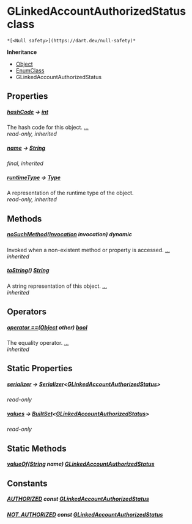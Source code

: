 


# GLinkedAccountAuthorizedStatus class






    *[<Null safety>](https://dart.dev/null-safety)*





**Inheritance**

- [Object](https://api.flutter.dev/flutter/dart-core/Object-class.html)
- [EnumClass](https://pub.dev/documentation/built_value/8.1.2/built_value/EnumClass-class.html)
- GLinkedAccountAuthorizedStatus







## Properties

##### [hashCode](https://api.flutter.dev/flutter/dart-core/Object/hashCode.html) &#8594; [int](https://api.flutter.dev/flutter/dart-core/int-class.html)



The hash code for this object. [...](https://api.flutter.dev/flutter/dart-core/Object/hashCode.html)  
_read-only, inherited_



##### [name](https://pub.dev/documentation/built_value/8.1.2/built_value/EnumClass/name.html) &#8594; [String](https://api.flutter.dev/flutter/dart-core/String-class.html)



   
_final, inherited_



##### [runtimeType](https://api.flutter.dev/flutter/dart-core/Object/runtimeType.html) &#8594; [Type](https://api.flutter.dev/flutter/dart-core/Type-class.html)



A representation of the runtime type of the object.   
_read-only, inherited_




## Methods

##### [noSuchMethod](https://api.flutter.dev/flutter/dart-core/Object/noSuchMethod.html)([Invocation](https://api.flutter.dev/flutter/dart-core/Invocation-class.html) invocation) dynamic



Invoked when a non-existent method or property is accessed. [...](https://api.flutter.dev/flutter/dart-core/Object/noSuchMethod.html)  
_inherited_



##### [toString](https://pub.dev/documentation/built_value/8.1.2/built_value/EnumClass/toString.html)() [String](https://api.flutter.dev/flutter/dart-core/String-class.html)



A string representation of this object. [...](https://pub.dev/documentation/built_value/8.1.2/built_value/EnumClass/toString.html)  
_inherited_




## Operators

##### [operator ==](https://api.flutter.dev/flutter/dart-core/Object/operator_equals.html)([Object](https://api.flutter.dev/flutter/dart-core/Object-class.html) other) [bool](https://api.flutter.dev/flutter/dart-core/bool-class.html)



The equality operator. [...](https://api.flutter.dev/flutter/dart-core/Object/operator_equals.html)  
_inherited_




## Static Properties

##### [serializer](../third_party_yonomi_graphql_schema_schema.docs.schema.gql/GLinkedAccountAuthorizedStatus/serializer.md) &#8594; [Serializer](https://pub.dev/documentation/built_value/8.1.2/serializer/Serializer-class.html)&lt;[GLinkedAccountAuthorizedStatus](../third_party_yonomi_graphql_schema_schema.docs.schema.gql/GLinkedAccountAuthorizedStatus-class.md)>



   
_read-only_



##### [values](../third_party_yonomi_graphql_schema_schema.docs.schema.gql/GLinkedAccountAuthorizedStatus/values.md) &#8594; [BuiltSet](https://pub.dev/documentation/built_collection/5.0.0/built_collection/BuiltSet-class.html)&lt;[GLinkedAccountAuthorizedStatus](../third_party_yonomi_graphql_schema_schema.docs.schema.gql/GLinkedAccountAuthorizedStatus-class.md)>



   
_read-only_




## Static Methods

##### [valueOf](../third_party_yonomi_graphql_schema_schema.docs.schema.gql/GLinkedAccountAuthorizedStatus/valueOf.md)([String](https://api.flutter.dev/flutter/dart-core/String-class.html) name) [GLinkedAccountAuthorizedStatus](../third_party_yonomi_graphql_schema_schema.docs.schema.gql/GLinkedAccountAuthorizedStatus-class.md)



   





## Constants

##### [AUTHORIZED](../third_party_yonomi_graphql_schema_schema.docs.schema.gql/GLinkedAccountAuthorizedStatus/AUTHORIZED-constant.md) const [GLinkedAccountAuthorizedStatus](../third_party_yonomi_graphql_schema_schema.docs.schema.gql/GLinkedAccountAuthorizedStatus-class.md)



   




##### [NOT_AUTHORIZED](../third_party_yonomi_graphql_schema_schema.docs.schema.gql/GLinkedAccountAuthorizedStatus/NOT_AUTHORIZED-constant.md) const [GLinkedAccountAuthorizedStatus](../third_party_yonomi_graphql_schema_schema.docs.schema.gql/GLinkedAccountAuthorizedStatus-class.md)



   









